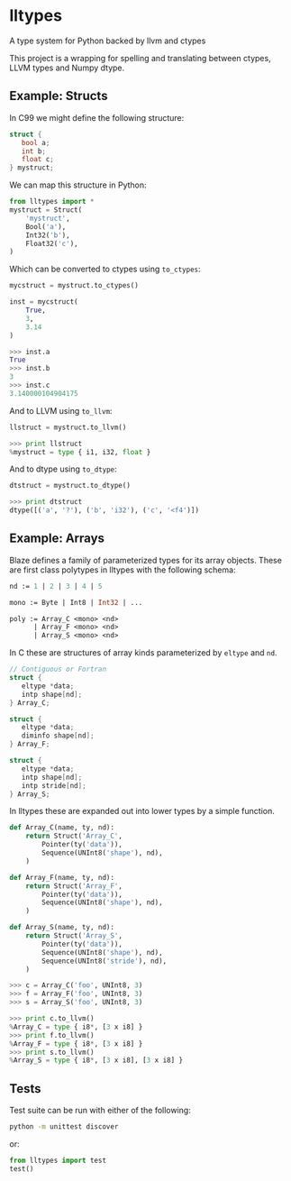 lltypes
=======

A type system for Python backed by llvm and ctypes

This project is a wrapping for spelling and translating between
ctypes, LLVM types and Numpy dtype.

Example: Structs
----------------

In C99 we might define the following structure:

```c
struct {
   bool a;
   int b;
   float c;
} mystruct;
```

We can map this structure in Python:

```python
from lltypes import *
mystruct = Struct(
    'mystruct',
    Bool('a'),
    Int32('b'),
    Float32('c'),
)
```

Which can be converted to ctypes using ``to_ctypes``:

```python
mycstruct = mystruct.to_ctypes()

inst = mycstruct(
    True,
    3,
    3.14
)

>>> inst.a
True
>>> inst.b
3
>>> inst.c
3.140000104904175
```

And to LLVM using ``to_llvm``:

```python
llstruct = mystruct.to_llvm()

>>> print llstruct
%mystruct = type { i1, i32, float }
```

And to dtype using ``to_dtype``:

```python
dtstruct = mystruct.to_dtype()

>>> print dtstruct
dtype([('a', '?'), ('b', 'i32'), ('c', '<f4')])
```

Example: Arrays
----------------

Blaze defines a family of parameterized types for its array
objects. These are first class polytypes in lltypes with the
following schema:

```ocaml
nd := 1 | 2 | 3 | 4 | 5

mono := Byte | Int8 | Int32 | ...

poly := Array_C <mono> <nd>
      | Array_F <mono> <nd>
      | Array_S <mono> <nd>
```

In C these are structures of array kinds parameterized by ``eltype``
and ``nd``.


```c
// Contiguous or Fortran
struct {
   eltype *data;
   intp shape[nd];
} Array_C;

struct {
   eltype *data;
   diminfo shape[nd];
} Array_F;

struct {
   eltype *data;
   intp shape[nd];
   intp stride[nd];
} Array_S;
```

In lltypes these are expanded out into lower types by a simple
function.

```python
def Array_C(name, ty, nd):
    return Struct('Array_C',
        Pointer(ty('data')),
        Sequence(UNInt8('shape'), nd),
    )

def Array_F(name, ty, nd):
    return Struct('Array_F',
        Pointer(ty('data')),
        Sequence(UNInt8('shape'), nd),
    )

def Array_S(name, ty, nd):
    return Struct('Array_S',
        Pointer(ty('data')),
        Sequence(UNInt8('shape'), nd),
        Sequence(UNInt8('stride'), nd),
    )
```

```python
>>> c = Array_C('foo', UNInt8, 3)
>>> f = Array_F('foo', UNInt8, 3)
>>> s = Array_S('foo', UNInt8, 3)

>>> print c.to_llvm()
%Array_C = type { i8*, [3 x i8] }
>>> print f.to_llvm()
%Array_F = type { i8*, [3 x i8] }
>>> print s.to_llvm()
%Array_S = type { i8*, [3 x i8], [3 x i8] }
```

Tests
-----

Test suite can be run with either of the following:

```bash
python -m unittest discover
```

or:

```python
from lltypes import test
test()
```

